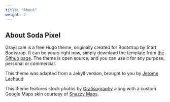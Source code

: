 ```yaml
---
title: "About"
weight: 2
---
```


## About Soda Pixel

Grayscale is a free Hugo theme, originally created for Bootstrap by Start Bootstrap. It can be yours right now, simply download the template from [the Github page](https://github.com/runningstream/hugograyscale/). The theme is open source, and you can use it for any purpose, personal or commercial.

This theme was adapted from a Jekyll version, brought to you by [Jerome Lachaud](https://github.com/jeromelachaud)

This theme features stock photos by [Gratisography](http://gratisography.com/) along with a custom Google Maps skin courtesy of [Snazzy Maps](http://snazzymaps.com/).
